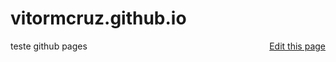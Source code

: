 # vitormcruz.github.io

<a style="float: right;" href="{{site.github.repository_url}}/edit/{{site.branch}}/{{page.path}}">Edit this page</a>

teste github pages
